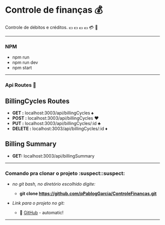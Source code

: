 # Controle de finanças :moneybag:

Controle de débitos e créditos. :yen: :dollar: :pound: :euro: :credit_card: :money_with_wings:
***

### NPM

* npm run
* npm run dev
* npm start
***

### Api Routes :bicyclist:
## BillingCycles Routes
 * **GET :**  localhost:3003/api/billingCycles :spades:
 * **POST :**  localhost:3003/api/billingCycles :hearts:
 * **PUT :** localhost:3003/api/billingCycles/:id :clubs:
 * **DELETE :** localhost:3003/api/billingCycles/:id :diamonds:
 
 ## Billing Summary
 * **GET:** localhost:3003/api/billingSummary
 ***
 
 ### Comando pra clonar o projeto :suspect::suspect:
 
 * _no git bash, no diretório escolhido digite:_
  	* **git clone https://github.com/pPablogGarcia/ControleFinancas.git** 
 
 * _Link para o projeto no git:_
 	* :link: [GitHub](https://github.com/pPablogGarcia/ControleFinancas) - automatic!
 	
  ***
